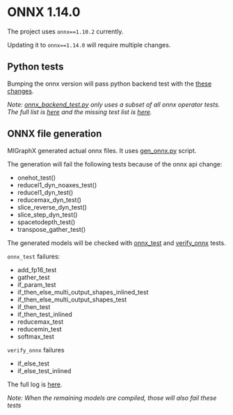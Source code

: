 # ONNX 1.14.0

The project uses `onnx==1.10.2` currently.

Updating it to `onnx==1.14.0` will require multiple changes.

## Python tests

Bumping the onnx version will pass python backend test with the [these changes](https://github.com/ROCmSoftwarePlatform/AMDMIGraphX/commit/19b8d94a9ee96dfd992104e5825e29e03abd85c6).

*Note: [onnx_backend_test.py](../test/py/onnx_backend_test.py) only uses a subset of all onnx operator tests. The full list is [here](./full_test_list.md) and the missing test list is [here](./missing_test_list.md).*

## ONNX file generation

MIGraphX generated actual onnx files. It uses [gen_onnx.py](../test/onnx/gen_onnx.py) script.

The generation will fail the following tests because of the onnx api change:
- onehot_test()
- reducel1_dyn_noaxes_test()
- reducel1_dyn_test()
- reducemax_dyn_test()
- slice_reverse_dyn_test()
- slice_step_dyn_test()
- spacetodepth_test()
- transpose_gather_test()

The generated models will be checked with [onnx_test](../test/onnx/onnx_test.cpp) and [verify_onnx](../test/onnx/verify_onnx.cpp) tests.

`onnx_test` failures:
- add_fp16_test
- gather_test
- if_param_test
- if_then_else_multi_output_shapes_inlined_test
- if_then_else_multi_output_shapes_test
- if_then_test
- if_then_test_inlined
- reducemax_test
- reducemin_test
- softmax_test

`verify_onnx` failures
- if_else_test
- if_else_test_inlined

The full log is [here](./test_result.txt).

*Note: When the remaining models are compiled, those will also fail these tests*
